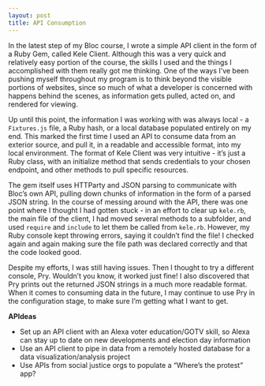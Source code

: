 ```yaml
---
layout: post
title: API Consumption
---
```


In the latest step of my Bloc course, I wrote a simple API client in the form of a Ruby Gem, called Kele Client. Although this was a very quick and relatively easy portion of the course, the skills I used and the things I accomplished with them really got me thinking. One of the ways I’ve been pushing myself throughout my program is to think beyond the visible portions of websites, since so much of what a developer is concerned with happens behind the scenes, as information gets pulled, acted on, and rendered for viewing.

Up until this point, the information I was working with was always local - a `Fixtures.js` file, a Ruby hash, or a local database populated entirely on my end. This marked the first time I used an API to consume data from an exterior source, and pull it, in a readable and accessible format, into my local environment. The format of Kele Client was very intuitive - it’s just a Ruby class, with an initialize method that sends credentials to your chosen endpoint, and other methods to pull specific resources.

The gem itself uses HTTParty and JSON parsing to communicate with Bloc’s own API, pulling down chunks of information in the form of a parsed JSON string. In the course of messing around with the API, there was one point where I thought I had gotten stuck - in an effort to clear up `kele.rb`, the main file of the client, I had moved several methods to a subfolder, and used `require` and `include` to let them be called from `kele.rb`. However, my Ruby console kept throwing errors, saying it couldn’t find the file! I checked again and again making sure the file path was declared correctly and that the code looked good. 

Despite my efforts, I was still having issues. Then I thought to try a different console, Pry. Wouldn’t you know, it worked just fine! I also discovered that Pry prints out the returned JSON strings in a much more readable format. When it comes to consuming data in the future, I may continue to use Pry in the configuration stage, to make sure I’m getting what I want to get.

**APIdeas**
-	Set up an API client with an Alexa voter education/GOTV skill, so Alexa can stay up to date on new developments and election day information
-	Use an API client to pipe in data from a remotely hosted database for a data visualization/analysis project
-	Use APIs from social justice orgs to populate a “Where’s the protest” app?
